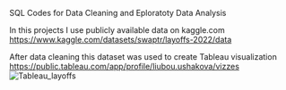SQL Codes for Data Cleaning and Eploratoty Data Analysis

In this projects I use publicly available data on kaggle.com
https://www.kaggle.com/datasets/swaptr/layoffs-2022/data

After data cleaning this dataset was used to create Tableau visualization
https://public.tableau.com/app/profile/liubou.ushakova/vizzes
![Tableau_layoffs](images/thumbs/05.JPG)

